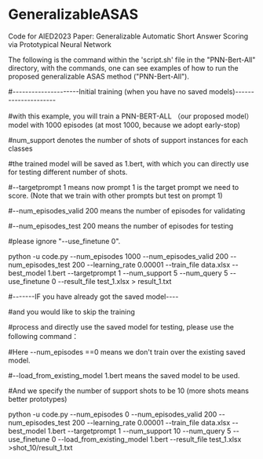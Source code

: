 # GeneralizableASAS
Code for AIED2023 Paper: Generalizable Automatic Short Answer Scoring via Prototypical Neural Network

The following is the command within the 'script.sh' file in the "PNN-Bert-All" directory, with the commands, one can see examples of how to run the proposed generalizable ASAS method ("PNN-Bert-All"). 

#---------------------Initial training (when you have no saved models)---------------------

#with this example, you will train a PNN-BERT-ALL （our proposed model） model with 1000 episodes (at most 1000, because we adopt early-stop)

#num_support denotes the number of shots of support instances for each classes

#the trained model will be saved as 1.bert, with which you can directly use for testing different number of shots.

#--targetprompt 1 means now prompt 1 is the target prompt we need to score. (Note that we train with other prompts but test on prompt 1)

#--num_episodes_valid 200 means the number of episodes for validating

#--num_episodes_test 200 means the number of episodes for testing

#please ignore "--use_finetune 0".


python -u code.py --num_episodes 1000 --num_episodes_valid 200 --num_episodes_test 200 --learning_rate 0.00001 --train_file data.xlsx --best_model 1.bert --targetprompt 1 --num_support 5 --num_query 5 --use_finetune 0 --result_file test_1.xlsx > result_1.txt




#-------IF you have already got the saved model----

#and you would like to skip the training 

#process and directly use the saved model for testing, please use the following command：


#Here --num_episodes ==0 means we don't train over the existing saved model.

#--load_from_existing_model 1.bert means the saved model to be used.

#And we specify the number of support shots to be 10 (more shots means better prototypes)

python -u code.py --num_episodes 0 --num_episodes_valid 200 --num_episodes_test 200 --learning_rate 0.00001 --train_file data.xlsx --best_model 1.bert --targetprompt 1 --num_support 10 --num_query 5 --use_finetune 0  --load_from_existing_model 1.bert --result_file test_1.xlsx >shot_10/result_1.txt

